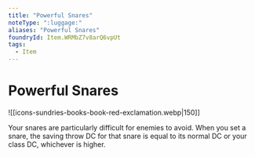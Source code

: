 ```yaml
---
title: "Powerful Snares"
noteType: ":luggage:"
aliases: "Powerful Snares"
foundryId: Item.WRMbZ7v8arQ6vpUt
tags:
  - Item
---
```


# Powerful Snares
![[icons-sundries-books-book-red-exclamation.webp|150]]

Your snares are particularly difficult for enemies to avoid. When you set a snare, the saving throw DC for that snare is equal to its normal DC or your class DC, whichever is higher.
